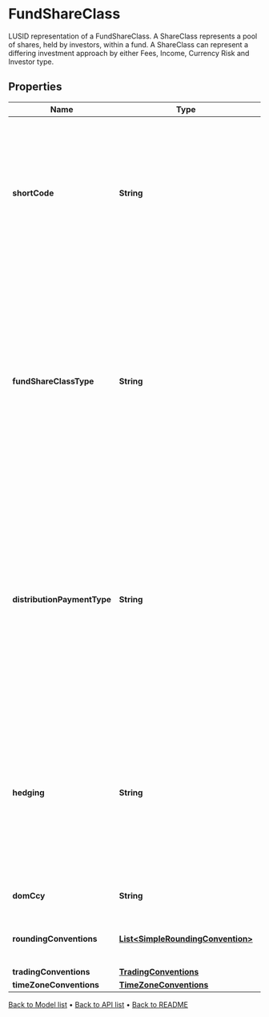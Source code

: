 

# FundShareClass

LUSID representation of a FundShareClass.  A ShareClass represents a pool of shares, held by investors, within a fund.   A ShareClass can represent a differing investment approach by either Fees,   Income, Currency Risk and Investor type.

## Properties

| Name | Type | Description | Notes |
|------------ | ------------- | ------------- | -------------|
|**shortCode** | **String** | A short identifier, unique across a single fund, usually made up of the ShareClass components. Eg \&quot;A Accumulation Euro Hedged Class\&quot; could become \&quot;A Acc H EUR\&quot;. |  |
|**fundShareClassType** | **String** | The type of distribution that the ShareClass will calculate. Can be either &#39;Income&#39; or &#39;Accumulation&#39; - Income classes will pay out and Accumulation classes will retain their ShareClass attributable income.    Supported string (enumeration) values are: [Income, Accumulation]. |  |
|**distributionPaymentType** | **String** | The tax treatment applied to any distributions calculated within the ShareClass. Can be either &#39;Net&#39; (Distribution Calculated net of tax) or &#39;Gross&#39; (Distribution calculated gross of tax).    Supported string (enumeration) values are: [Gross, Net]. |  |
|**hedging** | **String** | A flag to indicate the ShareClass is operating currency hedging as a means to limit currency risk as part of it&#39;s investment strategy.    Supported string (enumeration) values are: [Invalid, None, ApplyHedging]. |  |
|**domCcy** | **String** | The domestic currency of the instrument. |  |
|**roundingConventions** | [**List&lt;SimpleRoundingConvention&gt;**](SimpleRoundingConvention.md) | Rounding Convention used for the FundShareClass quotes |  [optional] |
|**tradingConventions** | [**TradingConventions**](TradingConventions.md) |  |  [optional] |
|**timeZoneConventions** | [**TimeZoneConventions**](TimeZoneConventions.md) |  |  [optional] |



[Back to Model list](../README.md#documentation-for-models) &#8226; [Back to API list](../README.md#documentation-for-api-endpoints) &#8226; [Back to README](../README.md)


